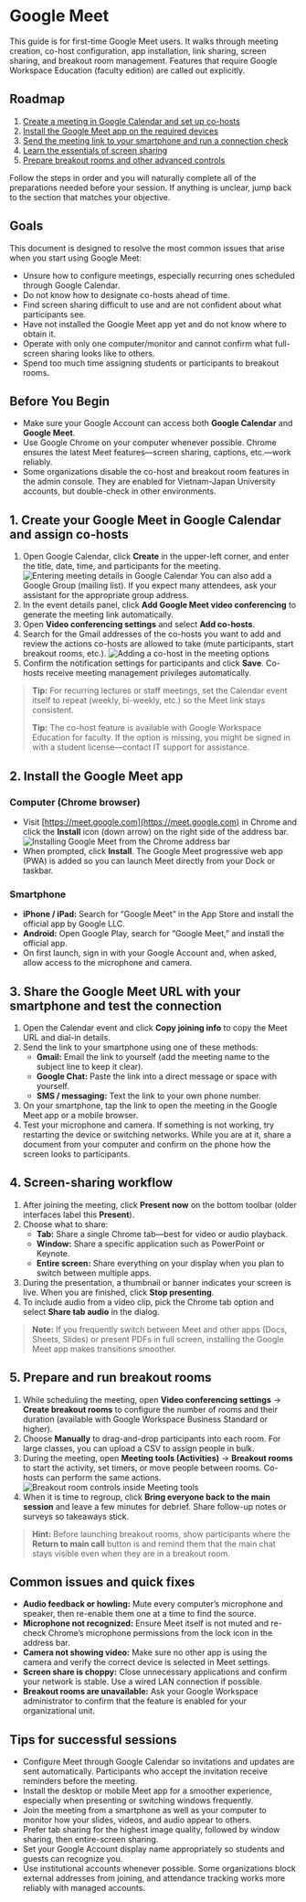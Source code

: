 # Google Meet

This guide is for first-time Google Meet users. It walks through meeting creation, co-host configuration, app installation, link sharing, screen sharing, and breakout room management. Features that require Google Workspace Education (faculty edition) are called out explicitly.

## Roadmap
1. [Create a meeting in Google Calendar and set up co-hosts](#1-create-your-google-meet-in-google-calendar-and-assign-co-hosts)
2. [Install the Google Meet app on the required devices](#2-install-the-google-meet-app)
3. [Send the meeting link to your smartphone and run a connection check](#3-share-the-google-meet-url-with-your-smartphone-and-test-the-connection)
4. [Learn the essentials of screen sharing](#4-screen-sharing-workflow)
5. [Prepare breakout rooms and other advanced controls](#5-prepare-and-run-breakout-rooms)

Follow the steps in order and you will naturally complete all of the preparations needed before your session. If anything is unclear, jump back to the section that matches your objective.

## Goals
This document is designed to resolve the most common issues that arise when you start using Google Meet:
- Unsure how to configure meetings, especially recurring ones scheduled through Google Calendar.
- Do not know how to designate co-hosts ahead of time.
- Find screen sharing difficult to use and are not confident about what participants see.
- Have not installed the Google Meet app yet and do not know where to obtain it.
- Operate with only one computer/monitor and cannot confirm what full-screen sharing looks like to others.
- Spend too much time assigning students or participants to breakout rooms.

## Before You Begin
- Make sure your Google Account can access both **Google Calendar** and **Google Meet**.
- Use Google Chrome on your computer whenever possible. Chrome ensures the latest Meet features—screen sharing, captions, etc.—work reliably.
- Some organizations disable the co-host and breakout room features in the admin console. They are enabled for Vietnam-Japan University accounts, but double-check in other environments.

## 1. Create your Google Meet in Google Calendar and assign co-hosts
1. Open Google Calendar, click **Create** in the upper-left corner, and enter the title, date, time, and participants for the meeting.
![Entering meeting details in Google Calendar](Fig/google-calendar-event-details.png)
You can also add a Google Group (mailing list). If you expect many attendees, ask your assistant for the appropriate group address.
2. In the event details panel, click **Add Google Meet video conferencing** to generate the meeting link automatically.
3. Open **Video conferencing settings** and select **Add co-hosts**.
4. Search for the Gmail addresses of the co-hosts you want to add and review the actions co-hosts are allowed to take (mute participants, start breakout rooms, etc.).
![Adding a co-host in the meeting options](Fig/google-meet-add-cohost.png)
5. Confirm the notification settings for participants and click **Save**. Co-hosts receive meeting management privileges automatically.

> **Tip:** For recurring lectures or staff meetings, set the Calendar event itself to repeat (weekly, bi-weekly, etc.) so the Meet link stays consistent.
>
> **Tip:** The co-host feature is available with Google Workspace Education for faculty. If the option is missing, you might be signed in with a student license—contact IT support for assistance.

## 2. Install the Google Meet app

### Computer (Chrome browser)
- Visit [https://meet.google.com](https://meet.google.com) in Chrome and click the **Install** icon (down arrow) on the right side of the address bar.
![Installing Google Meet from the Chrome address bar](Fig/google-meet-chrome-install-icon.jpg)
- When prompted, click **Install**. The Google Meet progressive web app (PWA) is added so you can launch Meet directly from your Dock or taskbar.

### Smartphone
- **iPhone / iPad:** Search for “Google Meet” in the App Store and install the official app by Google LLC.
- **Android:** Open Google Play, search for “Google Meet,” and install the official app.
- On first launch, sign in with your Google Account and, when asked, allow access to the microphone and camera.

## 3. Share the Google Meet URL with your smartphone and test the connection
1. Open the Calendar event and click **Copy joining info** to copy the Meet URL and dial-in details.
2. Send the link to your smartphone using one of these methods:
   - **Gmail:** Email the link to yourself (add the meeting name to the subject line to keep it clear).
   - **Google Chat:** Paste the link into a direct message or space with yourself.
   - **SMS / messaging:** Text the link to your own phone number.
3. On your smartphone, tap the link to open the meeting in the Google Meet app or a mobile browser.
4. Test your microphone and camera. If something is not working, try restarting the device or switching networks. While you are at it, share a document from your computer and confirm on the phone how the screen looks to participants.

## 4. Screen-sharing workflow
1. After joining the meeting, click **Present now** on the bottom toolbar (older interfaces label this **Present**).
2. Choose what to share:
   - **Tab:** Share a single Chrome tab—best for video or audio playback.
   - **Window:** Share a specific application such as PowerPoint or Keynote.
   - **Entire screen:** Share everything on your display when you plan to switch between multiple apps.
3. During the presentation, a thumbnail or banner indicates your screen is live. When you are finished, click **Stop presenting**.
4. To include audio from a video clip, pick the Chrome tab option and select **Share tab audio** in the dialog.

> **Note:** If you frequently switch between Meet and other apps (Docs, Sheets, Slides) or present PDFs in full screen, installing the Google Meet app makes transitions smoother.

## 5. Prepare and run breakout rooms
1. While scheduling the meeting, open **Video conferencing settings** → **Create breakout rooms** to configure the number of rooms and their duration (available with Google Workspace Business Standard or higher).
2. Choose **Manually** to drag-and-drop participants into each room. For large classes, you can upload a CSV to assign people in bulk.
3. During the meeting, open **Meeting tools (Activities)** → **Breakout rooms** to start the activity, set timers, or move people between rooms. Co-hosts can perform the same actions.
![Breakout room controls inside Meeting tools](Fig/google-meet-extra-04.png)
4. When it is time to regroup, click **Bring everyone back to the main session** and leave a few minutes for debrief. Share follow-up notes or surveys so takeaways stick.

> **Hint:** Before launching breakout rooms, show participants where the **Return to main call** button is and remind them that the main chat stays visible even when they are in a breakout room.

## Common issues and quick fixes
- **Audio feedback or howling:** Mute every computer’s microphone and speaker, then re-enable them one at a time to find the source.
- **Microphone not recognized:** Ensure Meet itself is not muted and re-check Chrome’s microphone permissions from the lock icon in the address bar.
- **Camera not showing video:** Make sure no other app is using the camera and verify the correct device is selected in Meet settings.
- **Screen share is choppy:** Close unnecessary applications and confirm your network is stable. Use a wired LAN connection if possible.
- **Breakout rooms are unavailable:** Ask your Google Workspace administrator to confirm that the feature is enabled for your organizational unit.

## Tips for successful sessions
- Configure Meet through Google Calendar so invitations and updates are sent automatically. Participants who accept the invitation receive reminders before the meeting.
- Install the desktop or mobile Meet app for a smoother experience, especially when presenting or switching windows frequently.
- Join the meeting from a smartphone as well as your computer to monitor how your slides, videos, and audio appear to others.
- Prefer tab sharing for the highest image quality, followed by window sharing, then entire-screen sharing.
- Set your Google Account display name appropriately so students and guests can recognize you.
- Use institutional accounts whenever possible. Some organizations block external addresses from joining, and attendance tracking works more reliably with managed accounts.

